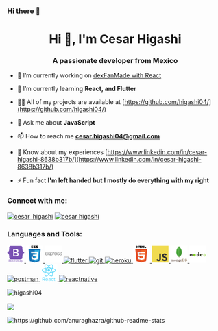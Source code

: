 ### Hi there 👋
<h1 align="center">Hi 👋, I'm Cesar Higashi</h1>
<h3 align="center">A passionate developer from Mexico</h3>

- 🔭 I’m currently working on [dexFanMade with React](https://github.com/higashi04/dexFanmadeReactVersion)

- 🌱 I’m currently learning **React, and Flutter**

- 👨‍💻 All of my projects are available at [https://github.com/higashi04/](https://github.com/higashi04/)

- 💬 Ask me about **JavaScript**

- 📫 How to reach me **cesar.higashi04@gmail.com**

- 📄 Know about my experiences [https://www.linkedin.com/in/cesar-higashi-8638b317b/](https://www.linkedin.com/in/cesar-higashi-8638b317b/)

- ⚡ Fun fact **I'm left handed but I mostly do everything with my right**

<h3 align="left">Connect with me:</h3>
<p align="left">
<a href="https://twitter.com/cesar_higashi" target="blank"><img align="center" src="https://raw.githubusercontent.com/rahuldkjain/github-profile-readme-generator/master/src/images/icons/Social/twitter.svg" alt="cesar_higashi" height="30" width="40" /></a>
<a href="https://linkedin.com/in/cesar-higashi-8638b317b" target="blank"><img align="center" src="https://raw.githubusercontent.com/rahuldkjain/github-profile-readme-generator/master/src/images/icons/Social/linked-in-alt.svg" alt="cesar higashi" height="30" width="40" /></a>
</p>

<h3 align="left">Languages and Tools:</h3>
<p align="left"> <a href="https://getbootstrap.com" target="_blank" rel="noreferrer"> <img src="https://raw.githubusercontent.com/devicons/devicon/master/icons/bootstrap/bootstrap-plain-wordmark.svg" alt="bootstrap" width="40" height="40"/> </a> <a href="https://www.w3schools.com/css/" target="_blank" rel="noreferrer"> <img src="https://raw.githubusercontent.com/devicons/devicon/master/icons/css3/css3-original-wordmark.svg" alt="css3" width="40" height="40"/> </a> <a href="https://expressjs.com" target="_blank" rel="noreferrer"> <img src="https://raw.githubusercontent.com/devicons/devicon/master/icons/express/express-original-wordmark.svg" alt="express" width="40" height="40"/> </a> <a href="https://flutter.dev" target="_blank" rel="noreferrer"> <img src="https://www.vectorlogo.zone/logos/flutterio/flutterio-icon.svg" alt="flutter" width="40" height="40"/> </a> <a href="https://git-scm.com/" target="_blank" rel="noreferrer"> <img src="https://www.vectorlogo.zone/logos/git-scm/git-scm-icon.svg" alt="git" width="40" height="40"/> </a> <a href="https://heroku.com" target="_blank" rel="noreferrer"> <img src="https://www.vectorlogo.zone/logos/heroku/heroku-icon.svg" alt="heroku" width="40" height="40"/> </a> <a href="https://www.w3.org/html/" target="_blank" rel="noreferrer"> <img src="https://raw.githubusercontent.com/devicons/devicon/master/icons/html5/html5-original-wordmark.svg" alt="html5" width="40" height="40"/> </a> <a href="https://developer.mozilla.org/en-US/docs/Web/JavaScript" target="_blank" rel="noreferrer"> <img src="https://raw.githubusercontent.com/devicons/devicon/master/icons/javascript/javascript-original.svg" alt="javascript" width="40" height="40"/> </a> <a href="https://www.mongodb.com/" target="_blank" rel="noreferrer"> <img src="https://raw.githubusercontent.com/devicons/devicon/master/icons/mongodb/mongodb-original-wordmark.svg" alt="mongodb" width="40" height="40"/> </a> <a href="https://nodejs.org" target="_blank" rel="noreferrer"> <img src="https://raw.githubusercontent.com/devicons/devicon/master/icons/nodejs/nodejs-original-wordmark.svg" alt="nodejs" width="40" height="40"/> </a> <a href="https://postman.com" target="_blank" rel="noreferrer"> <img src="https://www.vectorlogo.zone/logos/getpostman/getpostman-icon.svg" alt="postman" width="40" height="40"/> </a> <a href="https://reactjs.org/" target="_blank" rel="noreferrer"> <img src="https://raw.githubusercontent.com/devicons/devicon/master/icons/react/react-original-wordmark.svg" alt="react" width="40" height="40"/> </a> <a href="https://reactnative.dev/" target="_blank" rel="noreferrer"> <img src="https://reactnative.dev/img/header_logo.svg" alt="reactnative" width="40" height="40"/> </a> </p>

<p><img align="center" src="https://github-readme-streak-stats.herokuapp.com/?user=higashi04&" alt="higashi04" /></p>
<p><img align="center" src="https://github-readme-stats.vercel.app/api?username=higashi04&show_icons=true&theme=dracula" /></p>
<p><img align="center" src="https://github-readme-stats.vercel.app/api/top-langs/?username=anuraghazra&layout=compact" alt="https://github.com/anuraghazra/github-readme-stats"/></p>
<!--
**higashi04/higashi04** is a ✨ _special_ ✨ repository because its `README.md` (this file) appears on your GitHub profile.
[![Top Langs]()]
Here are some ideas to get you started:

- 🔭 I’m currently working on ...
- 🌱 I’m currently learning ...
- 👯 I’m looking to collaborate on ...
- 🤔 I’m looking for help with ...
- 💬 Ask me about ...
- 📫 How to reach me: ...
- 😄 Pronouns: ...
- ⚡ Fun fact: ...
-->
